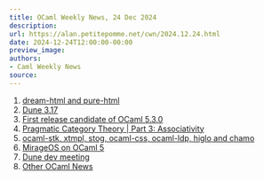 ```yaml
---
title: OCaml Weekly News, 24 Dec 2024
description:
url: https://alan.petitepomme.net/cwn/2024.12.24.html
date: 2024-12-24T12:00:00-00:00
preview_image:
authors:
- Caml Weekly News
source:
---
```


<ol><li><a href="https://alan.petitepomme.net/cwn/2024.12.24.html#1">dream-html and pure-html</a></li><li><a href="https://alan.petitepomme.net/cwn/2024.12.24.html#2">Dune 3.17</a></li><li><a href="https://alan.petitepomme.net/cwn/2024.12.24.html#3">First release candidate of OCaml 5.3.0</a></li><li><a href="https://alan.petitepomme.net/cwn/2024.12.24.html#4">Pragmatic Category Theory | Part 3: Associativity</a></li><li><a href="https://alan.petitepomme.net/cwn/2024.12.24.html#5">ocaml-stk, xtmpl, stog, ocaml-css, ocaml-ldp, higlo and chamo</a></li><li><a href="https://alan.petitepomme.net/cwn/2024.12.24.html#6">MirageOS on OCaml 5</a></li><li><a href="https://alan.petitepomme.net/cwn/2024.12.24.html#7">Dune dev meeting</a></li><li><a href="https://alan.petitepomme.net/cwn/2024.12.24.html#8">Other OCaml News</a></li></ol>
